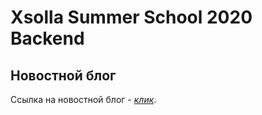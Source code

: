 # Xsolla Summer School 2020 Backend
## Новостной блог
Ссылка на новостной блог - [*клик*](https://hexlet.io).

